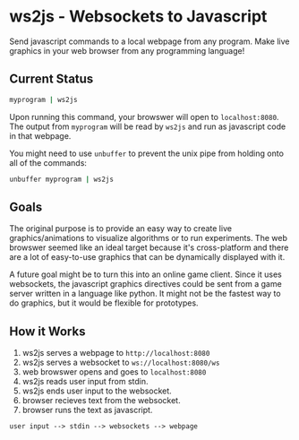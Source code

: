 ws2js - Websockets to Javascript
========================================

Send javascript commands to a local webpage from any program.  Make
live graphics in your web browser from any programming language!


Current Status
------------------------------

~~~bash
myprogram | ws2js
~~~

Upon running this command, your browswer will open to
`localhost:8080`.  The output from `myprogram` will be read by `ws2js`
and run as javascript code in that webpage.

You might need to use `unbuffer` to prevent the unix pipe from holding
onto all of the commands:

~~~bash
unbuffer myprogram | ws2js
~~~





Goals
------------------------------

The original purpose is to provide an easy way to create live
graphics/animations to visualize algorithms or to run experiments. The
web browswer seemed like an ideal target because it's cross-platform
and there are a lot of easy-to-use graphics that can be dynamically
displayed with it.

A future goal might be to turn this into an online game client.  Since
it uses websockets, the javascript graphics directives could be sent
from a game server written in a language like python.  It might not be
the fastest way to do graphics, but it would be flexible for
prototypes.



How it Works
------------------------------

1. ws2js serves a webpage to `http://localhost:8080`
1. ws2js serves a websocket to `ws://localhost:8080/ws`
1. web browswer opens and goes to `localhost:8080`
1. ws2js reads user input from stdin.
1. ws2js ends user input to the websocket.
1. browser recieves text from the websocket.
1. browser runs the text as javascript.

~~~
user input --> stdin --> websockets --> webpage
~~~
